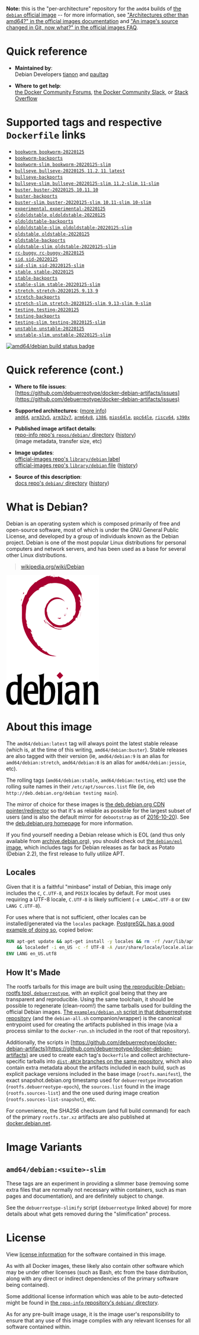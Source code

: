 <!--

********************************************************************************

WARNING:

    DO NOT EDIT "debian/README.md"

    IT IS AUTO-GENERATED

    (from the other files in "debian/" combined with a set of templates)

********************************************************************************

-->

**Note:** this is the "per-architecture" repository for the `amd64` builds of [the `debian` official image](https://hub.docker.com/_/debian) -- for more information, see ["Architectures other than amd64?" in the official images documentation](https://github.com/docker-library/official-images#architectures-other-than-amd64) and ["An image's source changed in Git, now what?" in the official images FAQ](https://github.com/docker-library/faq#an-images-source-changed-in-git-now-what).

# Quick reference

-	**Maintained by**:  
	Debian Developers [tianon](https://qa.debian.org/developer.php?login=tianon) and [paultag](https://qa.debian.org/developer.php?login=paultag)

-	**Where to get help**:  
	[the Docker Community Forums](https://forums.docker.com/), [the Docker Community Slack](https://dockr.ly/slack), or [Stack Overflow](https://stackoverflow.com/search?tab=newest&q=docker)

# Supported tags and respective `Dockerfile` links

-	[`bookworm`, `bookworm-20220125`](https://github.com/debuerreotype/docker-debian-artifacts/blob/de5fb2efd50a009baa2aaccd2b7874ec728bd7a9/bookworm/Dockerfile)
-	[`bookworm-backports`](https://github.com/debuerreotype/docker-debian-artifacts/blob/de5fb2efd50a009baa2aaccd2b7874ec728bd7a9/bookworm/backports/Dockerfile)
-	[`bookworm-slim`, `bookworm-20220125-slim`](https://github.com/debuerreotype/docker-debian-artifacts/blob/de5fb2efd50a009baa2aaccd2b7874ec728bd7a9/bookworm/slim/Dockerfile)
-	[`bullseye`, `bullseye-20220125`, `11.2`, `11`, `latest`](https://github.com/debuerreotype/docker-debian-artifacts/blob/de5fb2efd50a009baa2aaccd2b7874ec728bd7a9/bullseye/Dockerfile)
-	[`bullseye-backports`](https://github.com/debuerreotype/docker-debian-artifacts/blob/de5fb2efd50a009baa2aaccd2b7874ec728bd7a9/bullseye/backports/Dockerfile)
-	[`bullseye-slim`, `bullseye-20220125-slim`, `11.2-slim`, `11-slim`](https://github.com/debuerreotype/docker-debian-artifacts/blob/de5fb2efd50a009baa2aaccd2b7874ec728bd7a9/bullseye/slim/Dockerfile)
-	[`buster`, `buster-20220125`, `10.11`, `10`](https://github.com/debuerreotype/docker-debian-artifacts/blob/de5fb2efd50a009baa2aaccd2b7874ec728bd7a9/buster/Dockerfile)
-	[`buster-backports`](https://github.com/debuerreotype/docker-debian-artifacts/blob/de5fb2efd50a009baa2aaccd2b7874ec728bd7a9/buster/backports/Dockerfile)
-	[`buster-slim`, `buster-20220125-slim`, `10.11-slim`, `10-slim`](https://github.com/debuerreotype/docker-debian-artifacts/blob/de5fb2efd50a009baa2aaccd2b7874ec728bd7a9/buster/slim/Dockerfile)
-	[`experimental`, `experimental-20220125`](https://github.com/debuerreotype/docker-debian-artifacts/blob/de5fb2efd50a009baa2aaccd2b7874ec728bd7a9/experimental/Dockerfile)
-	[`oldoldstable`, `oldoldstable-20220125`](https://github.com/debuerreotype/docker-debian-artifacts/blob/de5fb2efd50a009baa2aaccd2b7874ec728bd7a9/oldoldstable/Dockerfile)
-	[`oldoldstable-backports`](https://github.com/debuerreotype/docker-debian-artifacts/blob/de5fb2efd50a009baa2aaccd2b7874ec728bd7a9/oldoldstable/backports/Dockerfile)
-	[`oldoldstable-slim`, `oldoldstable-20220125-slim`](https://github.com/debuerreotype/docker-debian-artifacts/blob/de5fb2efd50a009baa2aaccd2b7874ec728bd7a9/oldoldstable/slim/Dockerfile)
-	[`oldstable`, `oldstable-20220125`](https://github.com/debuerreotype/docker-debian-artifacts/blob/de5fb2efd50a009baa2aaccd2b7874ec728bd7a9/oldstable/Dockerfile)
-	[`oldstable-backports`](https://github.com/debuerreotype/docker-debian-artifacts/blob/de5fb2efd50a009baa2aaccd2b7874ec728bd7a9/oldstable/backports/Dockerfile)
-	[`oldstable-slim`, `oldstable-20220125-slim`](https://github.com/debuerreotype/docker-debian-artifacts/blob/de5fb2efd50a009baa2aaccd2b7874ec728bd7a9/oldstable/slim/Dockerfile)
-	[`rc-buggy`, `rc-buggy-20220125`](https://github.com/debuerreotype/docker-debian-artifacts/blob/de5fb2efd50a009baa2aaccd2b7874ec728bd7a9/rc-buggy/Dockerfile)
-	[`sid`, `sid-20220125`](https://github.com/debuerreotype/docker-debian-artifacts/blob/de5fb2efd50a009baa2aaccd2b7874ec728bd7a9/sid/Dockerfile)
-	[`sid-slim`, `sid-20220125-slim`](https://github.com/debuerreotype/docker-debian-artifacts/blob/de5fb2efd50a009baa2aaccd2b7874ec728bd7a9/sid/slim/Dockerfile)
-	[`stable`, `stable-20220125`](https://github.com/debuerreotype/docker-debian-artifacts/blob/de5fb2efd50a009baa2aaccd2b7874ec728bd7a9/stable/Dockerfile)
-	[`stable-backports`](https://github.com/debuerreotype/docker-debian-artifacts/blob/de5fb2efd50a009baa2aaccd2b7874ec728bd7a9/stable/backports/Dockerfile)
-	[`stable-slim`, `stable-20220125-slim`](https://github.com/debuerreotype/docker-debian-artifacts/blob/de5fb2efd50a009baa2aaccd2b7874ec728bd7a9/stable/slim/Dockerfile)
-	[`stretch`, `stretch-20220125`, `9.13`, `9`](https://github.com/debuerreotype/docker-debian-artifacts/blob/de5fb2efd50a009baa2aaccd2b7874ec728bd7a9/stretch/Dockerfile)
-	[`stretch-backports`](https://github.com/debuerreotype/docker-debian-artifacts/blob/de5fb2efd50a009baa2aaccd2b7874ec728bd7a9/stretch/backports/Dockerfile)
-	[`stretch-slim`, `stretch-20220125-slim`, `9.13-slim`, `9-slim`](https://github.com/debuerreotype/docker-debian-artifacts/blob/de5fb2efd50a009baa2aaccd2b7874ec728bd7a9/stretch/slim/Dockerfile)
-	[`testing`, `testing-20220125`](https://github.com/debuerreotype/docker-debian-artifacts/blob/de5fb2efd50a009baa2aaccd2b7874ec728bd7a9/testing/Dockerfile)
-	[`testing-backports`](https://github.com/debuerreotype/docker-debian-artifacts/blob/de5fb2efd50a009baa2aaccd2b7874ec728bd7a9/testing/backports/Dockerfile)
-	[`testing-slim`, `testing-20220125-slim`](https://github.com/debuerreotype/docker-debian-artifacts/blob/de5fb2efd50a009baa2aaccd2b7874ec728bd7a9/testing/slim/Dockerfile)
-	[`unstable`, `unstable-20220125`](https://github.com/debuerreotype/docker-debian-artifacts/blob/de5fb2efd50a009baa2aaccd2b7874ec728bd7a9/unstable/Dockerfile)
-	[`unstable-slim`, `unstable-20220125-slim`](https://github.com/debuerreotype/docker-debian-artifacts/blob/de5fb2efd50a009baa2aaccd2b7874ec728bd7a9/unstable/slim/Dockerfile)

[![amd64/debian build status badge](https://img.shields.io/jenkins/s/https/doi-janky.infosiftr.net/job/multiarch/job/amd64/job/debian.svg?label=amd64/debian%20%20build%20job)](https://doi-janky.infosiftr.net/job/multiarch/job/amd64/job/debian/)

# Quick reference (cont.)

-	**Where to file issues**:  
	[https://github.com/debuerreotype/docker-debian-artifacts/issues](https://github.com/debuerreotype/docker-debian-artifacts/issues)

-	**Supported architectures**: ([more info](https://github.com/docker-library/official-images#architectures-other-than-amd64))  
	[`amd64`](https://hub.docker.com/r/amd64/debian/), [`arm32v5`](https://hub.docker.com/r/arm32v5/debian/), [`arm32v7`](https://hub.docker.com/r/arm32v7/debian/), [`arm64v8`](https://hub.docker.com/r/arm64v8/debian/), [`i386`](https://hub.docker.com/r/i386/debian/), [`mips64le`](https://hub.docker.com/r/mips64le/debian/), [`ppc64le`](https://hub.docker.com/r/ppc64le/debian/), [`riscv64`](https://hub.docker.com/r/riscv64/debian/), [`s390x`](https://hub.docker.com/r/s390x/debian/)

-	**Published image artifact details**:  
	[repo-info repo's `repos/debian/` directory](https://github.com/docker-library/repo-info/blob/master/repos/debian) ([history](https://github.com/docker-library/repo-info/commits/master/repos/debian))  
	(image metadata, transfer size, etc)

-	**Image updates**:  
	[official-images repo's `library/debian` label](https://github.com/docker-library/official-images/issues?q=label%3Alibrary%2Fdebian)  
	[official-images repo's `library/debian` file](https://github.com/docker-library/official-images/blob/master/library/debian) ([history](https://github.com/docker-library/official-images/commits/master/library/debian))

-	**Source of this description**:  
	[docs repo's `debian/` directory](https://github.com/docker-library/docs/tree/master/debian) ([history](https://github.com/docker-library/docs/commits/master/debian))

# What is Debian?

Debian is an operating system which is composed primarily of free and open-source software, most of which is under the GNU General Public License, and developed by a group of individuals known as the Debian project. Debian is one of the most popular Linux distributions for personal computers and network servers, and has been used as a base for several other Linux distributions.

> [wikipedia.org/wiki/Debian](https://en.wikipedia.org/wiki/Debian)

![logo](https://raw.githubusercontent.com/docker-library/docs/b449be7df57e9ed9086bb5821bfb5d6cdc5d67a4/debian/logo.png)

# About this image

The `amd64/debian:latest` tag will always point the latest stable release (which is, at the time of this writing, `amd64/debian:buster`). Stable releases are also tagged with their version (ie, `amd64/debian:9` is an alias for `amd64/debian:stretch`, `amd64/debian:8` is an alias for `amd64/debian:jessie`, etc).

The rolling tags (`amd64/debian:stable`, `amd64/debian:testing`, etc) use the rolling suite names in their `/etc/apt/sources.list` file (ie, `deb http://deb.debian.org/debian testing main`).

The mirror of choice for these images is [the deb.debian.org CDN pointer/redirector](https://deb.debian.org) so that it's as reliable as possible for the largest subset of users (and is also the default mirror for `debootstrap` as of [2016-10-20](https://anonscm.debian.org/cgit/d-i/debootstrap.git/commit/?id=9e8bc60ad1ccf3a25ce7890526b70059f3e770de)). See the [deb.debian.org homepage](https://deb.debian.org) for more information.

If you find yourself needing a Debian release which is EOL (and thus only available from [archive.debian.org](http://archive.debian.org)), you should check out [the `debian/eol` image](https://hub.docker.com/r/debian/eol/), which includes tags for Debian releases as far back as Potato (Debian 2.2), the first release to fully utilize APT.

## Locales

Given that it is a faithful "minbase" install of Debian, this image only includes the `C`, `C.UTF-8`, and `POSIX` locales by default. For most uses requiring a UTF-8 locale, `C.UTF-8` is likely sufficient (`-e LANG=C.UTF-8` or `ENV LANG C.UTF-8`).

For uses where that is not sufficient, other locales can be installed/generated via the `locales` package. [PostgreSQL has a good example of doing so](https://github.com/docker-library/postgres/blob/69bc540ecfffecce72d49fa7e4a46680350037f9/9.6/Dockerfile#L21-L24), copied below:

```dockerfile
RUN apt-get update && apt-get install -y locales && rm -rf /var/lib/apt/lists/* \
	&& localedef -i en_US -c -f UTF-8 -A /usr/share/locale/locale.alias en_US.UTF-8
ENV LANG en_US.utf8
```

## How It's Made

The rootfs tarballs for this image are built using [the reproducible-Debian-rootfs tool, `debuerreotype`](https://github.com/debuerreotype/debuerreotype), with an explicit goal being that they are transparent and reproducible. Using the same toolchain, it should be possible to regenerate (clean-room!) the same tarballs used for building the official Debian images. [The `examples/debian.sh` script in that debuerreotype repository](https://github.com/debuerreotype/debuerreotype/blob/master/examples/debian.sh) (and the `debian-all.sh` companion/wrapper) is the canonical entrypoint used for creating the artifacts published in this image (via a process similar to the `docker-run.sh` included in the root of that repository).

Additionally, the scripts in [https://github.com/debuerreotype/docker-debian-artifacts](https://github.com/debuerreotype/docker-debian-artifacts) are used to create each tag's `Dockerfile` and collect architecture-specific tarballs into [`dist-ARCH` branches on the same repository](https://github.com/debuerreotype/docker-debian-artifacts/branches), which also contain extra metadata about the artifacts included in each build, such as explicit package versions included in the base image (`rootfs.manifest`), the exact snapshot.debian.org timestamp used for `debuerreotype` invocation (`rootfs.debuerreotype-epoch`), the `sources.list` found in the image (`rootfs.sources-list`) and the one used during image creation (`rootfs.sources-list-snapshot`), etc.

For convenience, the SHA256 checksum (and full build command) for each of the primary `rootfs.tar.xz` artifacts are also published at [docker.debian.net](https://docker.debian.net/).

# Image Variants

## `amd64/debian:<suite>-slim`

These tags are an experiment in providing a slimmer base (removing some extra files that are normally not necessary within containers, such as man pages and documentation), and are definitely subject to change.

See the `debuerreotype-slimify` script (`debuerreotype` linked above) for more details about what gets removed during the "slimification" process.

# License

View [license information](https://www.debian.org/social_contract#guidelines) for the software contained in this image.

As with all Docker images, these likely also contain other software which may be under other licenses (such as Bash, etc from the base distribution, along with any direct or indirect dependencies of the primary software being contained).

Some additional license information which was able to be auto-detected might be found in [the `repo-info` repository's `debian/` directory](https://github.com/docker-library/repo-info/tree/master/repos/debian).

As for any pre-built image usage, it is the image user's responsibility to ensure that any use of this image complies with any relevant licenses for all software contained within.
